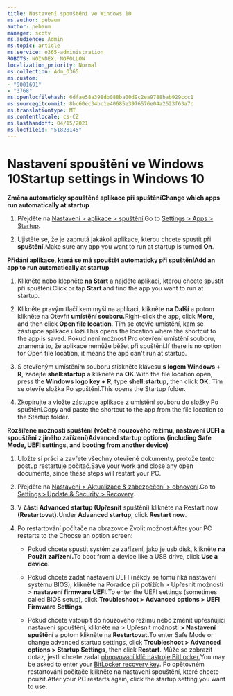 ```yaml
---
title: Nastavení spouštění ve Windows 10
ms.author: pebaum
author: pebaum
manager: scotv
ms.audience: Admin
ms.topic: article
ms.service: o365-administration
ROBOTS: NOINDEX, NOFOLLOW
localization_priority: Normal
ms.collection: Adm_O365
ms.custom:
- "9001691"
- "3768"
ms.openlocfilehash: 6dfae58a398db088ba00d9c2ea9788bab929ccc1
ms.sourcegitcommit: 8bc60ec34bc1e40685e3976576e04a2623f63a7c
ms.translationtype: MT
ms.contentlocale: cs-CZ
ms.lasthandoff: 04/15/2021
ms.locfileid: "51828145"
---
```

# <a name="startup-settings-in-windows-10"></a><span data-ttu-id="1018e-102">Nastavení spouštění ve Windows 10</span><span class="sxs-lookup"><span data-stu-id="1018e-102">Startup settings in Windows 10</span></span>

<span data-ttu-id="1018e-103">**Změna automaticky spouštěné aplikace při spuštění**</span><span class="sxs-lookup"><span data-stu-id="1018e-103">**Change which apps run automatically at startup**</span></span>

1. <span data-ttu-id="1018e-104">Přejděte na [Nastavení > aplikace > spuštění](ms-settings:startupapps?activationSource=GetHelp).</span><span class="sxs-lookup"><span data-stu-id="1018e-104">Go to [Settings > Apps > Startup](ms-settings:startupapps?activationSource=GetHelp).</span></span>

2. <span data-ttu-id="1018e-105">Ujistěte se, že je zapnutá jakákoli aplikace, kterou chcete spustit při **spuštění.**</span><span class="sxs-lookup"><span data-stu-id="1018e-105">Make sure any app you want to run at startup is turned **On**.</span></span>

<span data-ttu-id="1018e-106">**Přidání aplikace, která se má spouštět automaticky při spuštění**</span><span class="sxs-lookup"><span data-stu-id="1018e-106">**Add an app to run automatically at startup**</span></span>

1. <span data-ttu-id="1018e-107">Klikněte nebo klepněte **na Start** a najděte aplikaci, kterou chcete spustit při spuštění.</span><span class="sxs-lookup"><span data-stu-id="1018e-107">Click or tap **Start** and find the app you want to run at startup.</span></span>

2. <span data-ttu-id="1018e-108">Klikněte pravým tlačítkem myši na aplikaci, klikněte **na Další** a potom klikněte na Otevřít **umístění souboru.**</span><span class="sxs-lookup"><span data-stu-id="1018e-108">Right-click the app, click **More**, and then click **Open file location**.</span></span> <span data-ttu-id="1018e-109">Tím se otevře umístění, kam se zástupce aplikace uloží.</span><span class="sxs-lookup"><span data-stu-id="1018e-109">This opens the location where the shortcut to the app is saved.</span></span> <span data-ttu-id="1018e-110">Pokud není možnost Pro otevření umístění souboru, znamená to, že aplikace nemůže běžet při spuštění.</span><span class="sxs-lookup"><span data-stu-id="1018e-110">If there is no option for Open file location, it means the app can't run at startup.</span></span>

3. <span data-ttu-id="1018e-111">S otevřeným umístěním souboru stiskněte klávesu **s logem Windows + R**, zadejte **shell:startup** a klikněte na **OK.**</span><span class="sxs-lookup"><span data-stu-id="1018e-111">With the file location open, press the **Windows logo key  + R**, type **shell:startup**, then click **OK**.</span></span> <span data-ttu-id="1018e-112">Tím se otevře složka Po spuštění.</span><span class="sxs-lookup"><span data-stu-id="1018e-112">This opens the Startup folder.</span></span>

4. <span data-ttu-id="1018e-113">Zkopírujte a vložte zástupce aplikace z umístění souboru do složky Po spuštění.</span><span class="sxs-lookup"><span data-stu-id="1018e-113">Copy and paste the shortcut to the app from the file location to the Startup folder.</span></span>

<span data-ttu-id="1018e-114">**Rozšířené možnosti spuštění (včetně nouzového režimu, nastavení UEFI a spouštění z jiného zařízení)**</span><span class="sxs-lookup"><span data-stu-id="1018e-114">**Advanced startup options (including Safe Mode, UEFI settings, and booting from another device)**</span></span>

1. <span data-ttu-id="1018e-115">Uložte si práci a zavřete všechny otevřené dokumenty, protože tento postup restartuje počítač.</span><span class="sxs-lookup"><span data-stu-id="1018e-115">Save your work and close any open documents, since these steps will restart your PC.</span></span>

2. <span data-ttu-id="1018e-116">Přejděte na [Nastavení > Aktualizace & zabezpečení > obnovení](ms-settings:recovery?activationSource=GetHelp).</span><span class="sxs-lookup"><span data-stu-id="1018e-116">Go to [Settings > Update & Security > Recovery](ms-settings:recovery?activationSource=GetHelp).</span></span>

3. <span data-ttu-id="1018e-117">V **části Advanced startup (Upřesnit** spuštění) klikněte na Restart now **(Restartovat).**</span><span class="sxs-lookup"><span data-stu-id="1018e-117">Under **Advanced startup**, click **Restart now**.</span></span> 

4. <span data-ttu-id="1018e-118">Po restartování počítače na obrazovce Zvolit možnost:</span><span class="sxs-lookup"><span data-stu-id="1018e-118">After your PC restarts to the Choose an option screen:</span></span>

    - <span data-ttu-id="1018e-119">Pokud chcete spustit systém ze zařízení, jako je usb disk, klikněte **na Použít zařízení.**</span><span class="sxs-lookup"><span data-stu-id="1018e-119">To boot from a device like a USB drive, click **Use a device**.</span></span>

    - <span data-ttu-id="1018e-120">Pokud chcete zadat nastavení UEFI (někdy se tomu říká nastavení systému BIOS), klikněte na Poradce při potížích > Upřesnit možnosti > **nastavení firmwaru UEFI.**</span><span class="sxs-lookup"><span data-stu-id="1018e-120">To enter the UEFI settings (sometimes called BIOS setup), click **Troubleshoot > Advanced options > UEFI Firmware Settings**.</span></span> 

    - <span data-ttu-id="1018e-121">Pokud chcete vstoupit do nouzového režimu nebo změnit upřesňující nastavení spouštění, klikněte na > Upřesnit možnosti **> Nastavení spuštění** a potom klikněte na **Restartovat.**</span><span class="sxs-lookup"><span data-stu-id="1018e-121">To enter Safe Mode or change advanced startup settings, click **Troubleshoot > Advanced options > Startup Settings**, then click **Restart**.</span></span> <span data-ttu-id="1018e-122">Může se zobrazit dotaz, jestli chcete zadat [obnovovací klíč nástroje BitLocker.](https://support.microsoft.com/help/4026181/windows-10-find-my-bitlocker-recovery-key)</span><span class="sxs-lookup"><span data-stu-id="1018e-122">You may be asked to enter your [BitLocker recovery key](https://support.microsoft.com/help/4026181/windows-10-find-my-bitlocker-recovery-key).</span></span> <span data-ttu-id="1018e-123">Po opětovném restartování počítače klikněte na nastavení spouštění, které chcete použít.</span><span class="sxs-lookup"><span data-stu-id="1018e-123">After your PC restarts again, click the startup setting you want to use.</span></span>